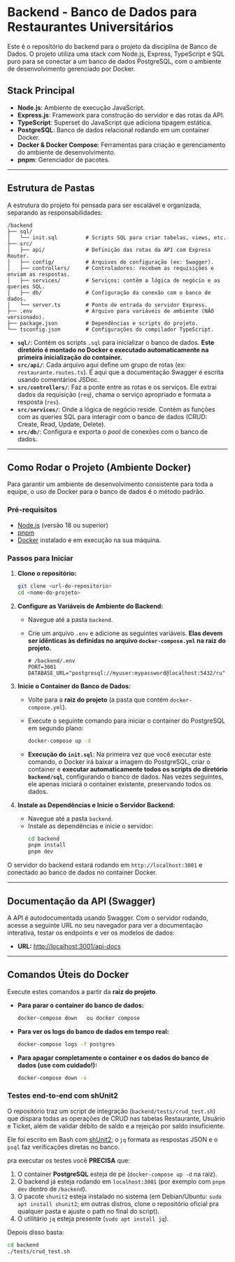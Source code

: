 # Backend - Banco de Dados para Restaurantes Universitários

Este é o repositório do backend para o projeto da disciplina de Banco de Dados. O projeto utiliza uma stack com Node.js, Express, TypeScript e SQL puro para se conectar a um banco de dados PostgreSQL, com o ambiente de desenvolvimento gerenciado por Docker.

## Stack Principal

-   **Node.js**: Ambiente de execução JavaScript.
-   **Express.js**: Framework para construção do servidor e das rotas da API.
-   **TypeScript**: Superset do JavaScript que adiciona tipagem estática.
-   **PostgreSQL**: Banco de dados relacional rodando em um container Docker.
-   **Docker & Docker Compose**: Ferramentas para criação e gerenciamento do ambiente de desenvolvimento.
-   **pnpm**: Gerenciador de pacotes.

---

## Estrutura de Pastas

A estrutura do projeto foi pensada para ser escalável e organizada, separando as responsabilidades:

```
/backend
├── sql/
│   └── init.sql         # Scripts SQL para criar tabelas, views, etc.
├── src/
│   ├── api/             # Definição das rotas da API com Express Router.
│   ├── config/          # Arquivos de configuração (ex: Swagger).
│   ├── controllers/     # Controladores: recebem as requisições e enviam as respostas.
│   ├── services/        # Serviços: contêm a lógica de negócio e as queries SQL.
│   ├── db/              # Configuração da conexão com o banco de dados.
│   └── server.ts        # Ponto de entrada do servidor Express.
├── .env                 # Arquivo para variáveis de ambiente (NÃO versionado).
├── package.json         # Dependências e scripts do projeto.
└── tsconfig.json        # Configurações do compilador TypeScript.
```

-   **`sql/`**: Contém os scripts `.sql` para inicializar o banco de dados. **Este diretório é montado no Docker e executado automaticamente na primeira inicialização do container.**
-   **`src/api/`**: Cada arquivo aqui define um grupo de rotas (ex: `restaurante.routes.ts`). É aqui que a documentação Swagger é escrita usando comentários JSDoc.
-   **`src/controllers/`**: Faz a ponte entre as rotas e os serviços. Ele extrai dados da requisição (`req`), chama o serviço apropriado e formata a resposta (`res`).
-   **`src/services/`**: Onde a lógica de negócio reside. Contém as funções com as queries SQL para interagir com o banco de dados (CRUD: Create, Read, Update, Delete).
-   **`src/db/`**: Configura e exporta o *pool* de conexões com o banco de dados.

---

## Como Rodar o Projeto (Ambiente Docker)

Para garantir um ambiente de desenvolvimento consistente para toda a equipe, o uso de Docker para o banco de dados é o método padrão.

### Pré-requisitos

-   [Node.js](https://nodejs.org/) (versão 18 ou superior)
-   [pnpm](https://pnpm.io/installation)
-   [Docker](https://www.docker.com/products/docker-desktop/) instalado e em execução na sua máquina.

### Passos para Iniciar

1.  **Clone o repositório:**

    ```bash
    git clone <url-do-repositorio>
    cd <nome-do-projeto>
    ```

2.  **Configure as Variáveis de Ambiente do Backend:**
    -   Navegue até a pasta `backend`.
    -   Crie um arquivo `.env` e adicione as seguintes variáveis. **Elas devem ser idênticas às definidas no arquivo `docker-compose.yml` na raiz do projeto.**

        ```
        # /backend/.env
        PORT=3001
        DATABASE_URL="postgresql://myuser:mypassword@localhost:5432/ru"
        ```

3.  **Inicie o Container do Banco de Dados:**
    -   Volte para a **raiz do projeto** (a pasta que contém `docker-compose.yml`).
    -   Execute o seguinte comando para iniciar o container do PostgreSQL em segundo plano:

        ```bash
        docker-compose up -d
        ```
    -   **Execução do `init.sql`**: Na primeira vez que você executar este comando, o Docker irá baixar a imagem do PostgreSQL, criar o container e **executar automaticamente todos os scripts do diretório `backend/sql`**, configurando o banco de dados. Nas vezes seguintes, ele apenas iniciará o container existente, preservando todos os dados.

4.  **Instale as Dependências e Inicie o Servidor Backend:**
    -   Navegue até a pasta `backend`.
    -   Instale as dependências e inicie o servidor:
        ```bash
        cd backend
        pnpm install
        pnpm dev
        ```

O servidor do backend estará rodando em `http://localhost:3001` e conectado ao banco de dados no container Docker.

---

## Documentação da API (Swagger)

A API é autodocumentada usando Swagger. Com o servidor rodando, acesse a seguinte URL no seu navegador para ver a documentação interativa, testar os endpoints e ver os modelos de dados:

-   **URL:** [http://localhost:3001/api-docs](http://localhost:3001/api-docs)

---

## Comandos Úteis do Docker

Execute estes comandos a partir da **raiz do projeto**.

-   **Para parar o container do banco de dados:**
    ```bash
    docker-compose down   ou docker compose
    ```
-   **Para ver os logs do banco de dados em tempo real:**
    ```bash
    docker-compose logs -f postgres
    ```
-   **Para apagar completamente o container e os dados do banco de dados (use com cuidado!):**
    ```bash
    docker-compose down -v

### Testes end‑to‑end com **shUnit2**

O repositório traz um script de integração (`backend/tests/crud_test.sh`) que
dispara todas as operações de CRUD nas tabelas Restaurante, Usuário e Ticket,
além de validar débito de saldo e a rejeição por saldo insuficiente.

Ele foi escrito em Bash com [shUnit2](https://github.com/kward/shunit2); o `jq`
formata as respostas JSON e o `psql` faz verificações diretas no banco.

pra executar os testes você **PRECISA** que:

1. O container **PostgreSQL** esteja de pé (`docker‑compose up -d` na raiz).
2. O backend já esteja rodando em `localhost:3001` (por exemplo com `pnpm dev`
   dentro de `/backend`).
3. O pacote `shunit2` esteja instalado no sistema (em Debian/Ubuntu: `sudo
   apt install shunit2`; em outras distros, clone o repositório oficial pra
   qualquer pasta e ajuste o path no final do script).
4. O utilitário `jq` esteja presente (`sudo apt install jq`).

Depois disso basta:

```bash
cd backend
./tests/crud_test.sh
```
